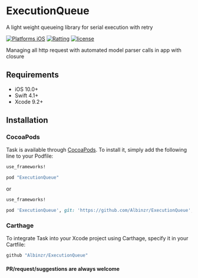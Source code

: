 # ExecutionQueue
A light weight queueing library for serial execution with retry


[![Platforms iOS](https://img.shields.io/badge/Platforms-iOS-lightgray.svg?style=flat)](https://developer.apple.com/swift/)
[![Ratting](https://img.shields.io/amo/rating/dustman.svg)]()
[![license](https://img.shields.io/github/license/mashape/apistatus.svg)]()


Managing all http request with automated model parser calls in app with closure

## Requirements

* iOS 10.0+
* Swift 4.1+
* Xcode 9.2+

## Installation

### CocoaPods

Task is available through [CocoaPods](http://cocoapods.org). To install
it, simply add the following line to your Podfile:

```ruby
use_frameworks!

pod "ExecutionQueue"
```

or

```ruby
use_frameworks!

pod 'ExecutionQueue', git: 'https://github.com/Albinzr/ExecutionQueue', :tag => '1.0.4'

```

### Carthage

To integrate Task into your Xcode project using Carthage, specify it in your Cartfile:

```ruby
github "Albinzr/ExecutionQueue"
```
#### PR/request/suggestions are always welcome
